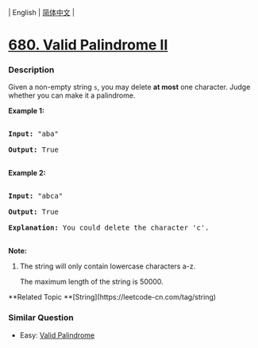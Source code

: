 | English | [简体中文](README.md) |

# [680. Valid Palindrome II](https://leetcode-cn.com/problems/valid-palindrome-ii)
 ### Description
<p>
Given a non-empty string <code>s</code>, you may delete <b>at most</b> one character.  Judge whether you can make it a palindrome.
</p>

<p><b>Example 1:</b><br />
<pre>
<b>Input:</b> "aba"
<b>Output:</b> True
</pre>
</p>

<p><b>Example 2:</b><br />
<pre>
<b>Input:</b> "abca"
<b>Output:</b> True
<b>Explanation:</b> You could delete the character 'c'.
</pre>
</p>

<p><b>Note:</b><br>
<ol>
<li>The string will only contain lowercase characters a-z.
The maximum length of the string is 50000.</li>
</ol>
</p>
**Related Topic	**[String](https://leetcode-cn.com/tag/string) 

### Similar Question
 - Easy:	[Valid Palindrome](https://leetcode-cn.com/problems/valid-palindrome) 
